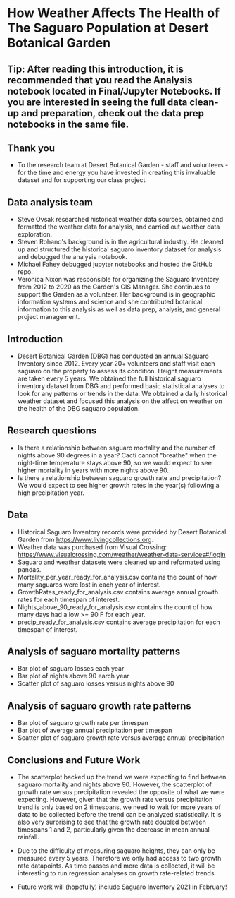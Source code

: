 # How Weather Affects The Health of The Saguaro Population at Desert Botanical Garden

## Tip: After reading this introduction, it is recommended that you read the Analysis notebook located in Final/Jupyter Notebooks. If you are interested in seeing the full data clean-up and preparation, check out the data prep notebooks in the same file.

## Thank you
* To the research team at Desert Botanical Garden - staff and volunteers - for the time and energy you have invested in creating this invaluable dataset and for supporting our class project.

## Data analysis team
* Steve Ovsak researched historical weather data sources, obtained and formatted the weather data for analysis, and carried out weather data exploration.
* Steven Rohano's background is in the agricultural industry. He cleaned up and structured the historical saguaro inventory dataset for analysis and debugged the analysis notebook.
* Michael Fahey debugged jupyter notebooks and hosted the GitHub repo.
* Veronica Nixon was responsible for organizing the Saguaro Inventory from 2012 to 2020 as the Garden's GIS Manager. She continues to support the Garden as a volunteer. Her background is in geographic information systems and science and she contributed botanical information to this analysis as well as data prep, analysis, and general project management.

## Introduction
* Desert Botanical Garden (DBG) has conducted an annual Saguaro Inventory since 2012. Every year 20+ volunteers and staff visit each saguaro on the property to assess its condition. Height measurements are taken every 5 years. We obtained the full historical saguaro inventory dataset from DBG and performed basic statistical analyses to look for any patterns or trends in the data. We obtained a daily historical weather dataset and focused this analysis on the affect on weather on the health of the DBG saguaro population.

## Research questions
* Is there a relationship between saguaro mortality and the number of nights above 90 degrees in a year? Cacti cannot "breathe" when the night-time temperature stays above 90, so we would expect to see higher mortality in years with more nights above 90.
* Is there a relationship between saguaro growth rate and precipitation? We would expect to see higher growth rates in the year(s) following a high precipitation year.

## Data
* Historical Saguaro Inventory records were provided by Desert Botanical Garden from https://www.livingcollections.org.
* Weather data was purchased from Visual Crossing: https://www.visualcrossing.com/weather/weather-data-services#/login
* Saguaro and weather datasets were cleaned up and reformated using pandas.
* Mortality_per_year_ready_for_analysis.csv contains the count of how many saguaros were lost in each year of interest.
* GrowthRates_ready_for_analysis.csv contains average annual growth rates for each timespan of interest.
* Nights_above_90_ready_for_analysis.csv contains the count of how many days had a low >= 90 F for each year.
* precip_ready_for_analysis.csv contains average precipitation for each timespan of interest.

## Analysis of saguaro mortality patterns
* Bar plot of saguaro losses each year
* Bar plot of nights above 90 earch year
* Scatter plot of saguaro losses versus nights above 90

## Analysis of saguaro growth rate patterns
* Bar plot of saguaro growth rate per timespan
* Bar plot of average annual precipitation per timespan
* Scatter plot of saguaro growth rate versus average annual precipitation

## Conclusions and Future Work
* The scatterplot backed up the trend we were expecting to find between saguaro mortality and nights above 90. However, the scatterplot of growth rate versus precipitation revealed the opposite of what we were expecting. However, given that the growth rate versus precipitation trend is only based on 2 timespans, we need to wait for more years of data to be collected before the trend can be analyzed statistically. It is also very surprising to see that the growth rate doubled between timespans 1 and 2, particularly given the decrease in mean annual rainfall.

* Due to the difficulty of measuring saguaro heights, they can only be measured every 5 years. Therefore we only had access to two growth rate datapoints. As time passes and more data is collected, it will be interesting to run regression analyses on growth rate-related trends.

* Future work will (hopefully) include Saguaro Inventory 2021 in February!
